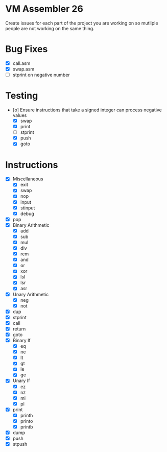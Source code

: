# VM Assembler 26

Create issues for each part of the project you are working on so mutliple people are not working on the same thing.

# Bug Fixes
- [X] call.asm
- [X] swap.asm
- [ ] stprint on negative number

# Testing
- [o] Ensure instructions that take a signed integer can process negative values
    - [X] swap
    - [X] print
    - [ ] stprint
    - [X] push
    - [X] goto

# Instructions
- [X] Miscellaneous
    - [X] exit
    - [X] swap
    - [X] nop
    - [X] input
    - [X] stinput
    - [X] debug
- [X] pop
- [X] Binary Arithmetic
    - [X] add
    - [X] sub
    - [X] mul
    - [X] div
    - [X] rem
    - [X] and
    - [X] or
    - [X] xor
    - [X] lsl
    - [X] lsr
    - [X] asr
- [X] Unary Arithmetic
    - [X] neg
    - [X] not
- [X] dup
- [X] stprint
- [X] call
- [X] return
- [X] goto
- [X] Binary If
    - [X] eq
    - [X] ne
    - [X] lt
    - [X] gt
    - [X] le
    - [X] ge
- [X] Unary If
    - [X] ez
    - [X] nz
    - [X] mi
    - [X] pl
- [X] print
    - [X] printh
    - [X] printo
    - [X] printb
- [X] dump
- [X] push
- [X] stpush
